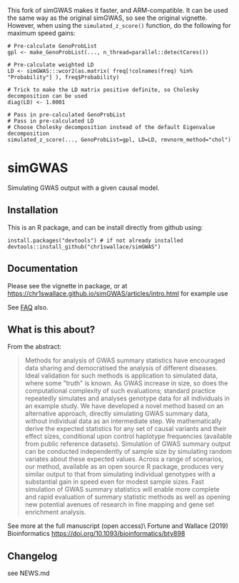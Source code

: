 This fork of simGWAS makes it faster, and ARM-compatible. It can be used the same way as the original simGWAS, so see the original vignette. However, when using the `simulated_z_score()` function, do the following for maximum speed gains:

```{r}
# Pre-calculate GenoProbList
gpl <- make_GenoProbList(..., n_thread=parallel::detectCores())

# Pre-calculate weighted LD
LD <- simGWAS:::wcor2(as.matrix( freq[!colnames(freq) %in% "Probability"] ), freq$Probability)

# Trick to make the LD matrix positive definite, so Cholesky decomposition can be used
diag(LD) <- 1.0001

# Pass in pre-calculated GenoProbList
# Pass in pre-calculated LD
# Choose Cholesky decomposition instead of the default Eigenvalue decomposition
simulated_z_score(..., GenoProbList=gpl, LD=LD, rmvnorm_method="chol")
```

# simGWAS
Simulating GWAS output with a given causal model.

## Installation

This is an R package, and can be install directly from github using:

```{r}
install.packages("devtools") # if not already installed
devtools::install_github("chr1swallace/simGWAS")
```

## Documentation

Please see the vignette in package, or at https://chr1swallace.github.io/simGWAS/articles/intro.html for example use

See [FAQ](FAQ.md) also.

## What is this about?

From the abstract:

> Methods for analysis of GWAS summary statistics have encouraged data sharing and democratised the analysis of different diseases. Ideal validation for such methods is application to simulated data, where some "truth" is known. As GWAS increase in size, so does the computational complexity of such evaluations; standard practice repeatedly simulates and analyses genotype data for all individuals in an example study. We have developed a novel method based on an alternative approach, directly simulating GWAS summary data, without individual data as an intermediate step. We mathematically derive the expected statistics for any set of causal variants and their effect sizes, conditional upon control haplotype frequencies (available from public reference datasets). Simulation of GWAS summary output can be conducted independently of sample size by simulating random variates about these expected values. Across a range of scenarios, our method, available as an open source R package, produces very similar output to that from simulating individual genotypes with a substantial gain in speed even for modest sample sizes. Fast simulation of GWAS summary statistics will enable more complete and rapid evaluation of summary statistic methods as well as opening new potential avenues of research in fine mapping and gene set enrichment analysis.

See more at the full manuscript (open access)\ 
Fortune and Wallace (2019) Bioinformatics https://doi.org/10.1093/bioinformatics/bty898

## Changelog

see NEWS.md

